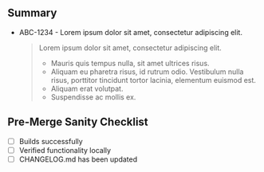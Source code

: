 
## Summary

- ABC-1234 - Lorem ipsum dolor sit amet, consectetur adipiscing elit.

  > Lorem ipsum dolor sit amet, consectetur adipiscing elit. 
  > - Mauris quis tempus nulla, sit amet ultrices risus. 
  > - Aliquam eu pharetra risus, id rutrum odio. Vestibulum nulla risus, porttitor tincidunt tortor lacinia, elementum euismod est. 
  > - Aliquam erat volutpat. 
  > - Suspendisse ac mollis ex. 


## Pre-Merge Sanity Checklist

- [ ] Builds successfully
- [ ] Verified functionality locally
- [ ] CHANGELOG.md has been updated
